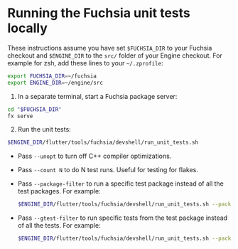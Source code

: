 # Running the Fuchsia unit tests locally

These instructions assume you have set `$FUCHSIA_DIR` to your Fuchsia checkout
and `$ENGINE_DIR` to the `src/` folder of your Engine checkout. For example for
zsh, add these lines to your `~/.zprofile`:

```sh
export FUCHSIA_DIR=~/fuchsia
export ENGINE_DIR=~/engine/src
```

1. In a separate terminal, start a Fuchsia package server:

```sh
cd "$FUCHSIA_DIR"
fx serve
```

2. Run the unit tests:

```sh
$ENGINE_DIR/flutter/tools/fuchsia/devshell/run_unit_tests.sh
```

- Pass `--unopt` to turn off C++ compiler optimizations.
- Pass `--count N` to do N test runs. Useful for testing for flakes.
- Pass `--package-filter` to run a specific test package instead of all the test packages. For example:

  ```sh
  $ENGINE_DIR/flutter/tools/fuchsia/devshell/run_unit_tests.sh --package-filter flow_tests-0.far
  ```

- Pass `--gtest-filter` to run specific tests from the test package instead of all the tests. For example:

  ```sh
  $ENGINE_DIR/flutter/tools/fuchsia/devshell/run_unit_tests.sh --package-filter flutter_runner_tests-0.far --gtest-filter "*FlatlandConnection*"
  ```
